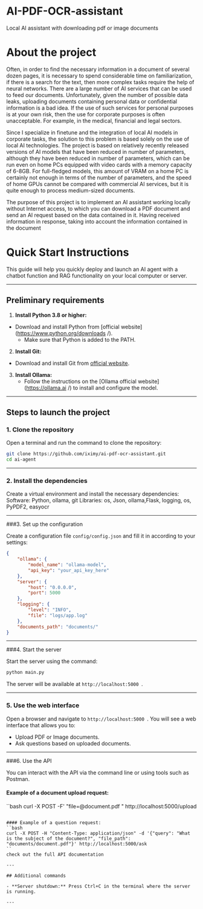 # AI-PDF-OCR-assistant
Local AI assistant with downloading pdf or image documents

# About the project
Often, in order to find the necessary information in a document of several dozen pages, it is necessary to spend considerable time on familiarization, if there is a search for the text, then more complex tasks require the help of neural networks. There are a large number of AI services that can be used to feed our documents. Unfortunately, given the number of possible data leaks, uploading documents containing personal data or confidential information is a bad idea. If the use of such services for personal purposes is at your own risk, then the use for corporate purposes is often unacceptable. For example, in the medical, financial and legal sectors.

Since I specialize in finetune and the integration of local AI models in corporate tasks, the solution to this problem is based solely on the use of local AI technologies. The project is based on relatively recently released versions of AI models that have been reduced in number of parameters, although they have been reduced in number of parameters, which can be run even on home PCs equipped with video cards with a memory capacity of 6-8GB. For full-fledged models, this amount of VRAM on a home PC is certainly not enough in terms of the number of parameters, and the speed of home GPUs cannot be compared with commercial AI services, but it is quite enough to process medium-sized documents.

The purpose of this project is to implement an AI assistant working locally without Internet access, to which you can download a PDF document and send an AI request based on the data contained in it. Having received information in response, taking into account the information contained in the document

# Quick Start Instructions 

This guide will help you quickly deploy and launch an AI agent with a chatbot function and RAG functionality on your local computer or server.

---

## Preliminary requirements

1. **Install Python 3.8 or higher:**
- Download and install Python from [official website](https://www.python.org/downloads /).
   - Make sure that Python is added to the PATH.

2. **Install Git:**
- Download and install Git from [official website](https://git-scm.com/downloads ).

3. **Install Ollama:**
   - Follow the instructions on the [Ollama official website](https://ollama.ai /) to install and configure the model.

---

## Steps to launch the project

### 1. Clone the repository

Open a terminal and run the command to clone the repository:

```bash
git clone https://github.com/iximy/ai-pdf-ocr-assistant.git
cd ai-agent
```


---

### 2. Install the dependencies

Create a virtual environment and install the necessary dependencies:
Software: Python, ollama, git 
Libraries: os, Json, ollama,Flask, logging, os, PyPDF2, easyocr

---

###3. Set up the configuration

Create a configuration file `config/config.json` and fill it in according to your settings:

```json
{
    "ollama": {
        "model_name": "ollama-model",
        "api_key": "your_api_key_here"
    },
    "server": {
        "host": "0.0.0.0",
        "port": 5000
    },
    "logging": {
        "level": "INFO",
        "file": "logs/app.log"
    },
    "documents_path": "documents/"
}
```

---

###4. Start the server

Start the server using the command:

```bash
python main.py
```

The server will be available at `http://localhost:5000 `.

---

### 5. Use the web interface

Open a browser and navigate to `http://localhost:5000 `. You will see a web interface that allows you to:

- Upload PDF or Image documents.
- Ask questions based on uploaded documents.

---

###6. Use the API

You can interact with the API via the command line or using tools such as Postman.

#### Example of a document upload request:
``bash
curl -X POST -F' "file=@document.pdf " http://localhost:5000/upload
```

#### Example of a question request:
``bash
curl -X POST -H "Content-Type: application/json" -d '{"query": "What is the subject of the document?", "file_path": "documents/document.pdf"}' http://localhost:5000/ask
``
check out the full API documentation 

---

## Additional commands

- **Server shutdown:** Press Ctrl+C in the terminal where the server is running.

---
